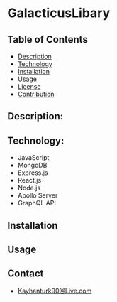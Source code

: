 # GalacticusLibary

## Table of Contents

- [Description](#description)
- [Technology](#Technology)
- [Installation](#installation)
- [Usage](#usage)
- [License](#license)
- [Contribution](#contribution)

## Description:

## Technology:

- JavaScript
- MongoDB
- Express.js
- React.js
- Node.js
- Apollo Server
- GraphQL API

## Installation

## Usage

## Contact

- Kayhanturk90@Live.com
